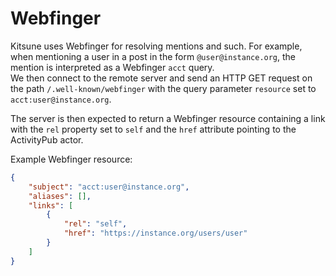 # Webfinger

Kitsune uses Webfinger for resolving mentions and such. For example, when mentioning a user in a post in the form `@user@instance.org`, the mention is interpreted as a Webfinger `acct` query.  
We then connect to the remote server and send an HTTP GET request on the path `/.well-known/webfinger` with the query parameter `resource` set to `acct:user@instance.org`.

The server is then expected to return a Webfinger resource containing a link with the `rel` property set to `self` and the `href` attribute pointing to the ActivityPub actor.

Example Webfinger resource:

```json
{
    "subject": "acct:user@instance.org",
    "aliases": [],
    "links": [
        {
            "rel": "self",
            "href": "https://instance.org/users/user"
        }
    ]
}
```
